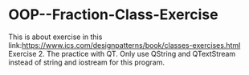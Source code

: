 # OOP--Fraction-Class-Exercise
This is about exercise in this link:https://www.ics.com/designpatterns/book/classes-exercises.html
Exercise 2.
The practice with QT.
Only use QString and QTextStream instead of string and iostream for this program.
